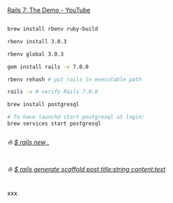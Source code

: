 [Rails 7: The Demo - YouTube](https://www.youtube.com/watch?v=mpWFrUwAN88)

```bash

brew install rbenv ruby-build

rbenv install 3.0.3

rbenv global 3.0.3

gem install rails -v 7.0.0

rbenv rehash # put rails in executable path

rails -v # verify Rails 7.0.0

brew install postgresql

# To have launchd start postgresql at login:
brew services start postgresql
```

###### :boat: [$ rails new .](https://github.com/arafatm/rails.7.demo.dhh/commit/88eced3)

###### :boat: [$ rails generate scaffold post title:string content:text](https://github.com/arafatm/rails.7.demo.dhh/commit/49d3f91)

xxx


